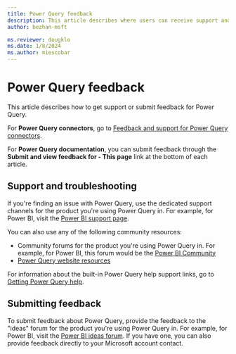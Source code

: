 ```yaml
---
title: Power Query feedback
description: This article describes where users can receive support and share feedback for Power Query. 
author: bezhan-msft

ms.reviewer: dougklo
ms.date: 1/8/2024
ms.author: miescobar
---
```


# Power Query feedback

This article describes how to get support or submit feedback for Power Query.

For **Power Query connectors**, go to [Feedback and support for Power Query connectors](connectors/connector-feedback.md).

For **Power Query documentation**, you can submit feedback through the **Submit and view feedback for - This page** link at the bottom of each article.

## Support and troubleshooting

If you're finding an issue with Power Query, use the dedicated support channels for the product you're using Power Query in. For example, for Power BI, visit the [Power BI support page](https://powerbi.microsoft.com/support/).

You can also use any of the following community resources:

* Community forums for the product you're using Power Query in. For example, for Power BI, this forum would be the [Power BI Community](https://community.powerbi.com/t5/Power-Query/bd-p/power-bi-services)
* [Power Query website resources](https://powerquery.microsoft.com/resources/)

For information about the built-in Power Query help support links, go to [Getting Power Query help](power-query-ui.md#accessing-power-query-help).

## Submitting feedback

To submit feedback about Power Query, provide the feedback to the "ideas" forum for the product you're using Power Query in. For example, for Power BI, visit the [Power BI ideas forum](https://ideas.powerbi.com). If you have one, you can also provide feedback directly to your Microsoft account contact.
